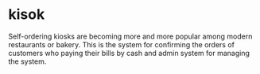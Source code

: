 # kisok
Self-ordering kiosks are becoming more and more popular among modern restaurants or bakery. This is the system for confirming the orders of customers who paying their bills by cash and admin system for managing the system.
